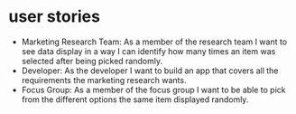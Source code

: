 # user stories

- Marketing Research Team:
As a member of the research team I want to see data display in a way I can identify how many times an item was selected after being picked randomly.
- Developer:
As the developer I want to build an app that covers all the requirements the marketing research wants.
- Focus Group:
As a member of the focus group I want to be able to pick from the different options the same item displayed randomly.
